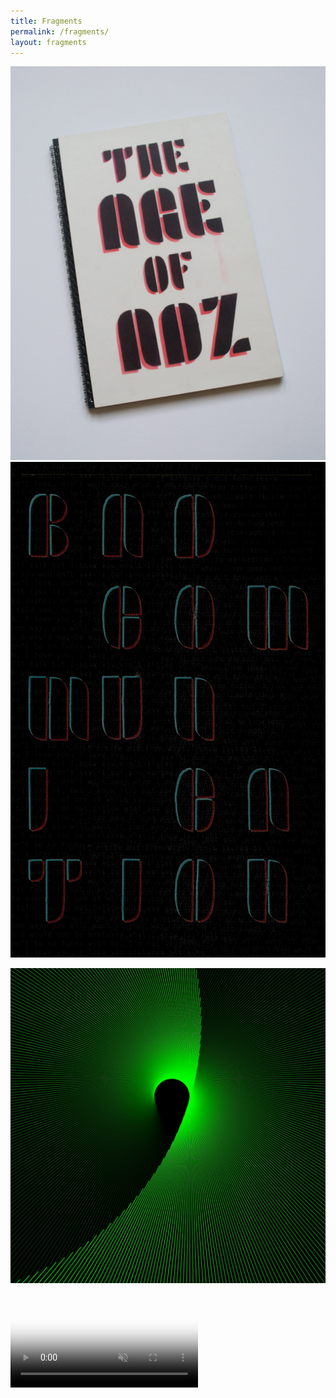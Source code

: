 ```yaml
---
title: Fragments
permalink: /fragments/
layout: fragments
---
```


![](/images/archive/ageofadz_cover.jpg)
![](/images/archive/badcomm.jpg)

![](/images/archive/google_maps.jpg)

<video src="/images/archive/zazz_flash.mp4" poster="/images/archive/zazz_flash.jpg" loop muted preload></video>
